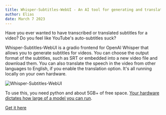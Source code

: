```yaml
---
title: Whisper-Subtitles-WebUI - An AI tool for generating and translating subtitles
author: Elias
date: March 7 2023
---
```


Have you ever wanted to have transcribed or translated subtitles for a video? Do you feel like YouTube's auto-subtitles suck?

Whisper-Subtitles-WebUI is a gradio frontend for OpenAI Whisper that allows you to generate subtitles for videos. You can choose the output format of the subtitles, such as SRT or embedded into a new video file and download them. You can also translate the speech in the video from other languages to English, if you enable the translation option. It's all running locally on your own hardware.

<img src="/images/13.png" title="Whisper-Subtitles-WebUI" alt="Whisper-Subtitles-WebUI">

To use this, you need python and about 5GB+ of free space. [Your hardware dictates how large of a model you can run](https://github.com/openai/whisper#available-models-and-languages). 

[Get it here](https://github.com/EliasVincent/whisper-subtitles-webui)

